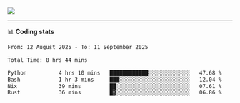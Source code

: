 <picture>
  <source
  srcset="https://github-readme-stats.vercel.app/api?username=sant0s12&show_icons=true&theme=dark"
  media="(prefers-color-scheme: dark)"
  />
  <source
  srcset="https://github-readme-stats.vercel.app/api?username=sant0s12&show_icons=true"
  media="(prefers-color-scheme: light)"
  />
  <img src="https://github-readme-stats.vercel.app/api?username=sant0s12&show_icons=true" />
</picture>

---

📊 **Coding stats**

<!--START_SECTION:waka-->

```txt
From: 12 August 2025 - To: 11 September 2025

Total Time: 8 hrs 44 mins

Python          4 hrs 10 mins   ████████████░░░░░░░░░░░░░   47.68 %
Bash            1 hr 3 mins     ███░░░░░░░░░░░░░░░░░░░░░░   12.04 %
Nix             39 mins         ██░░░░░░░░░░░░░░░░░░░░░░░   07.61 %
Rust            36 mins         █▓░░░░░░░░░░░░░░░░░░░░░░░   06.86 %
```

<!--END_SECTION:waka-->
